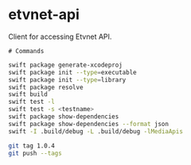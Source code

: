 # etvnet-api

Client for accessing Etvnet API.

    # Commands
    
```sh
swift package generate-xcodeproj
swift package init --type=executable
swift package init --type=library
swift package resolve
swift build
swift test -l
swift test -s <testname>
swift package show-dependencies
swift package show-dependencies --format json
swift -I .build/debug -L .build/debug -lMediaApis
```

```bash
git tag 1.0.4
git push --tags
```

  